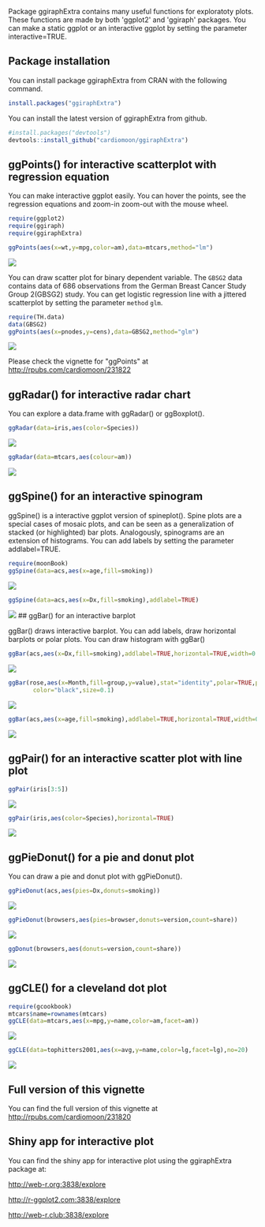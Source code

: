 
<!-- README.md is generated from README.Rmd. Please edit that file -->
Package ggiraphExtra contains many useful functions for exploratoty plots. These functions are made by both 'ggplot2' and 'ggiraph' packages. You can make a static ggplot or an interactive ggplot by setting the parameter interactive=TRUE.

Package installation
--------------------

You can install package ggiraphExtra from CRAN with the following command.

``` r
install.packages("ggiraphExtra")
```

You can install the latest version of ggiraphExtra from github.

``` r
#install.packages("devtools")
devtools::install_github("cardiomoon/ggiraphExtra")
```

ggPoints() for interactive scatterplot with regression equation
---------------------------------------------------------------

You can make interactive ggplot easily. You can hover the points, see the regression equations and zoom-in zoom-out with the mouse wheel.

``` r
require(ggplot2)
require(ggiraph)
require(ggiraphExtra)

ggPoints(aes(x=wt,y=mpg,color=am),data=mtcars,method="lm")
```

![](man/figures/README-unnamed-chunk-4-1.png)

You can draw scatter plot for binary dependent variable. The `GBSG2` data contains data of 686 observations from the German Breast Cancer Study Group 2(GBSG2) study. You can get logistic regression line with a jittered scatterplot by setting the parameter `method` `glm`.

``` r
require(TH.data)
data(GBSG2)
ggPoints(aes(x=pnodes,y=cens),data=GBSG2,method="glm")
```

![](man/figures/README-unnamed-chunk-5-1.png)

Please check the vignette for "ggPoints" at <http://rpubs.com/cardiomoon/231822>

ggRadar() for interactive radar chart
-------------------------------------

You can explore a data.frame with ggRadar() or ggBoxplot().

``` r
ggRadar(data=iris,aes(color=Species))
```

![](man/figures/README-unnamed-chunk-6-1.png)

``` r
ggRadar(data=mtcars,aes(colour=am))
```

![](man/figures/README-unnamed-chunk-6-2.png)

ggSpine() for an interactive spinogram
--------------------------------------

ggSpine() is a interactive ggplot version of spineplot(). Spine plots are a special cases of mosaic plots, and can be seen as a generalization of stacked (or highlighted) bar plots. Analogously, spinograms are an extension of histograms. You can add labels by setting the parameter addlabel=TRUE.

``` r
require(moonBook)
ggSpine(data=acs,aes(x=age,fill=smoking))
```

![](man/figures/README-unnamed-chunk-7-1.png)

``` r
ggSpine(data=acs,aes(x=Dx,fill=smoking),addlabel=TRUE)
```

![](man/figures/README-unnamed-chunk-7-2.png) \#\# ggBar() for an interactive barplot

ggBar() draws interactive barplot. You can add labels, draw horizontal barplots or polar plots. You can draw histogram with ggBar()

``` r
ggBar(acs,aes(x=Dx,fill=smoking),addlabel=TRUE,horizontal=TRUE,width=0.5)
```

![](man/figures/README-unnamed-chunk-8-1.png)

``` r
ggBar(rose,aes(x=Month,fill=group,y=value),stat="identity",polar=TRUE,palette="Reds",width=1,
       color="black",size=0.1)
```

![](man/figures/README-unnamed-chunk-8-2.png)

``` r
ggBar(acs,aes(x=age,fill=smoking),addlabel=TRUE,horizontal=TRUE,width=0.5)
```

![](man/figures/README-unnamed-chunk-8-3.png)

ggPair() for an interactive scatter plot with line plot
-------------------------------------------------------

``` r
ggPair(iris[3:5])
```

![](man/figures/README-unnamed-chunk-9-1.png)

``` r
ggPair(iris,aes(color=Species),horizontal=TRUE)
```

![](man/figures/README-unnamed-chunk-9-2.png)

ggPieDonut() for a pie and donut plot
-------------------------------------

You can draw a pie and donut plot with ggPieDonut().

``` r
ggPieDonut(acs,aes(pies=Dx,donuts=smoking))
```

![](man/figures/README-unnamed-chunk-10-1.png)

``` r
ggPieDonut(browsers,aes(pies=browser,donuts=version,count=share))
```

![](man/figures/README-unnamed-chunk-10-2.png)

``` r
ggDonut(browsers,aes(donuts=version,count=share))
```

![](man/figures/README-unnamed-chunk-10-3.png)

ggCLE() for a cleveland dot plot
--------------------------------

``` r
require(gcookbook)
mtcars$name=rownames(mtcars)
ggCLE(data=mtcars,aes(x=mpg,y=name,color=am,facet=am))
```

![](man/figures/README-unnamed-chunk-11-1.png)

``` r
ggCLE(data=tophitters2001,aes(x=avg,y=name,color=lg,facet=lg),no=20)
```

![](man/figures/README-unnamed-chunk-11-2.png)

Full version of this vignette
-----------------------------

You can find the full version of this vignette at <http://rpubs.com/cardiomoon/231820>

Shiny app for interactive plot
------------------------------

You can find the shiny app for interactive plot using the ggiraphExtra package at:

<http://web-r.org:3838/explore>

<http://r-ggplot2.com:3838/explore>

<http://web-r.club:3838/explore>
